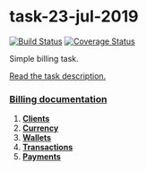 # task-23-jul-2019
[![Build Status](https://travis-ci.org/ihor-nahuliak/task-23-jul-2019.svg?branch=master)](https://travis-ci.org/ihor-nahuliak/task-23-jul-2019)
[![Coverage Status](https://coveralls.io/repos/github/ihor-nahuliak/task-23-jul-2019/badge.svg?branch=master)](https://coveralls.io/github/ihor-nahuliak/task-23-jul-2019?branch=master)

Simple billing task.

[Read the task description.](docs/challenge.md "The task description.")

### [Billing documentation](docs/README.md "Billing documentation")
1. [**Clients**](docs/clients.md "Clients")
2. [**Currency**](docs/currency.md "Currency")
3. [**Wallets**](docs/wallets.md "Wallets")
4. [**Transactions**](docs/transactions.md "Transactions")
5. [**Payments**](docs/payments.md "Payments")
